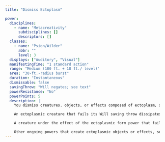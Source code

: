 ```yaml
---
title: "Dismiss Ectoplasm"

power:
  disciplines:
    - name: "Metacreativity"
      subdisciplines: []
      descriptors: []
  classes:
    - name: "Psion/Wilder"
      abbr: ""
      level: 3
  displays: ["Auditory", "Visual"]
  manifestingTime: "1 standard action"
  range: "Medium (100 ft. + 10 ft./ level)"
  area: "30-ft.-radius burst"
  duration: "Instantaneous"
  dismissable: false
  savingThrow: "Will negates; see text"
  powerResistance: "No"
  powerPoints: 5
  description: |
    You dismiss creatures, objects, or effects composed of ectoplasm, such as astral constructs or the ectoplasmic cocoon power, or that were formerly composed of ectoplasm, such as items created by metacreativity (creation) powers.

    An ectoplasmic creature that fails its Will saving throw dissipates into so much constituent ectoplasm, which evaporates immediately.

    A creature under the effect of the ectoplasmic form power that fails its saving throw is either destroyed out right or physically shifted to a random location on the Astral Plane (50% chance for either result).

    Other ongoing powers that create ectoplasmic objects or effects, such as ectoplasmic cocoon, are dismissed if you succeed on a manifester level check (1d20 + your manifester level, maximum +10) against a DC of 11 + the power's manifester level.
---
```

